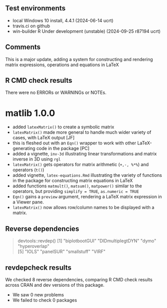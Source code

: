 ## Test environments
* local Windows 10 install, 4.4.1 (2024-06-14 ucrt) 
* travis.ci on github
* win-builder  R Under development (unstable) (2024-09-25 r87194 ucrt)

## Comments
This is a major update, adding a system for constructing and rendering matrix expressions, operations and equations in LaTeX

## R CMD check results
There were no ERRORs or WARNINGs or NOTEs. 


# matlib 1.0.0

- added `latexMatrix()` to create a symbolic matrix
- `latexMatrix()` made more general to handle much wider variety of cases, with LaTeX output [JF]
- this is fleshed out with an `Eqn()` wrapper to work with other LaTeX-generating code in the package [PC]
- added a vignette, `inv-3d` illustrating linear transformations and matrix inverse in 3D using `rgl`
- `latexMatrix()` gets operators for matrix arithmetic (`+,-, %*%`) and operators (`t()`)
- added vignette, `latex-equations.Rmd` illustrating the variety of functions in the package for constructing matrix equations in LaTeX
- added functions `matmult()`, `matsum()`, `matpower()` similar to the operators, but providing `simplify = TRUE`, `as.numeric = TRUE`
- `Eqn()` gains a `preview` argument, rendering a LaTeX matrix expression in a Viewer pane.
- `latexMatrix()` now allows row/column names to be displayed with a matrix.


## Reverse dependencies

> devtools::revdep()
[1] "biplotbootGUI"    "DIDmultiplegtDYN" "dymo"             "hyperoverlap"    
[5] "IOLS"             "panelSUR"         "smallstuff"       "VIRF"  

## revdepcheck results

We checked 8 reverse dependencies, comparing R CMD check results across CRAN and dev versions of this package.

 * We saw 0 new problems
 * We failed to check 0 packages




